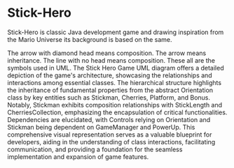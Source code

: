 # Stick-Hero
Stick-Hero is classic Java development game and drawing inspiration from the Mario Universe its background is based on the same.

The arrow with diamond head means composition. The arrow means inheritance. The line with no head means composition. These all are the symbols used in UML.
The Stick Hero Game UML diagram offers a detailed depiction of the game's architecture, showcasing the relationships and interactions among essential classes.
The hierarchical structure highlights the inheritance of fundamental properties from the abstract Orientation class by key entities such as Stickman, Cherries, Platform, and Bonus. 
Notably, Stickman exhibits composition relationships with StickLength and CherriesCollection, emphasizing the encapsulation of critical functionalities. Dependencies are elucidated, with Controls relying on Orientation and Stickman being dependent on GameManager and PowerUp.
This comprehensive visual representation serves as a valuable blueprint for developers, aiding in the understanding of class interactions, facilitating communication, and providing a foundation for the seamless implementation and expansion of game features.
